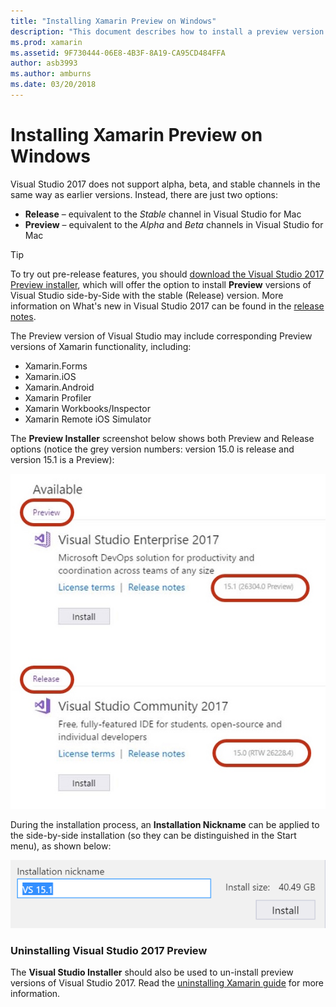 ```yaml
---
title: "Installing Xamarin Preview on Windows"
description: "This document describes how to install a preview version of Xamarin on Visual Studio 2017 by using the Preview release channel."
ms.prod: xamarin
ms.assetid: 9F730444-06E8-4B3F-8A19-CA95CD484FFA
author: asb3993
ms.author: amburns
ms.date: 03/20/2018
---
```


# Installing Xamarin Preview on Windows

Visual Studio 2017 does not support alpha, beta, and stable channels in
the same way as earlier versions. Instead, there are just two options:

- **Release** – equivalent to the _Stable_ channel in Visual Studio for Mac
- **Preview** – equivalent to the _Alpha_ and _Beta_ channels in Visual Studio for Mac

> [!TIP] 
> To try out pre-release features, you should [download the Visual Studio 2017 Preview installer](https://www.visualstudio.com/vs/preview/), which will offer the option to install **Preview**
> versions of Visual Studio side-by-Side with the stable (Release) version. More information on What's new in Visual Studio 2017 can be found in the [release notes](/visualstudio/releasenotes/vs2017-preview-relnotes).

The Preview version of Visual Studio may include corresponding Preview
versions of Xamarin functionality, including:

- Xamarin.Forms
- Xamarin.iOS
- Xamarin.Android
- Xamarin Profiler
- Xamarin Workbooks/Inspector
- Xamarin Remote iOS Simulator

The **Preview Installer** screenshot below shows both Preview and Release options (notice the grey version numbers: version 15.0 is release and version 15.1 is a Preview):

![installer showing preview options](windows-images/vs2017-installer.jpg)

During the installation process, an **Installation Nickname** can be
applied to the side-by-side installation (so they can be distinguished
in the Start menu), as shown below:

[![edit nickname before installing](windows-images/vs2017-nickname-sml.png "edit nickname before installing")](windows-images/vs2017-nickname.png#lightbox)

### Uninstalling Visual Studio 2017 Preview

The **Visual Studio Installer** should also be used to un-install preview versions of Visual Studio 2017. Read the [uninstalling Xamarin guide](uninstalling-xamarin.md#uninstallvs2017) for more information.
